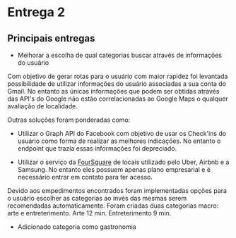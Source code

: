 # Entrega 2

## Principais entregas

- Melhorar a escolha de qual categorias buscar através de informações do usuário

Com objetivo de gerar rotas para o usuário com maior rapidez foi levantada possibilidade de utilizar informações do usuário associadas
a sua conta do Gmail. No entanto as únicas informações que podem ser obtidas através das API's do Google não estão correlacionadas ao
Google Maps o qualquer avaliação de localidade.

Outras soluções foram ponderadas como:

- Utilizar o Graph API do Facebook com objetivo de usar os Check'ins do usuário como forma de realizar as melhores indicações.
  No entanto o endpoint que trazia essas informações foi depreciado.

- Utilizar o serviço da [FourSquare](https://enterprise.foursquare.com/products/places) de locais utilizado pelo Uber, Airbnb e a Samsung.
  No entanto eles possuem apenas plano empresarial e é necessário entrar em contato para ter acesso.

Devido aos empedimentos encontrados foram implementadas opções para o usuário escolher as categorias ao invés das mesmas serem recomendadas automaticamente.
Foram criadas duas categorias macro: arte e entreterimento. Arte 12 min. Entreterimento 9 min.

- Adicionado categoria como gastronomia
